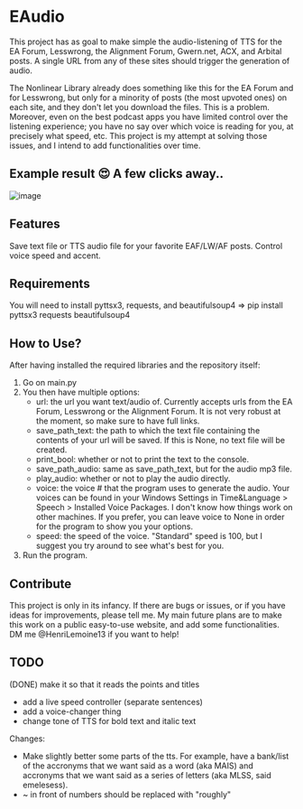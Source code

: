 # EAudio
This project has as goal to make simple the audio-listening of TTS for the EA Forum, Lesswrong, the Alignment Forum, Gwern.net, ACX, and Arbital posts. A single URL from any of these sites should trigger the generation of audio.

The Nonlinear Library already does something like this for the EA Forum and for Lesswrong, but only for a minority of posts (the most upvoted ones) on each site, and they don't let you download the files. This is a problem.
Moreover, even on the best podcast apps you have limited control over the listening experience; you have no say over which voice is reading for you, at precisely what speed, etc. This project is my attempt at solving those issues, and I intend to add functionalities over time.

## Example result 😍 A few clicks away..
![image](https://user-images.githubusercontent.com/42588535/208750191-bc200108-d85c-460e-aa6a-a1cb7cce248f.png)

## Features
Save text file or TTS audio file for your favorite EAF/LW/AF posts. Control voice speed and accent.

## Requirements
You will need to install pyttsx3, requests, and beautifulsoup4 => pip install pyttsx3 requests beautifulsoup4

## How to Use?
After having installed the required libraries and the repository itself:
1. Go on main.py
2. You then have multiple options:
    - url: the url you want text/audio of. Currently accepts urls from the EA Forum, Lesswrong or the Alignment Forum. It is not very robust at the moment, so make sure to have full links.
    - save_path_text: the path to which the text file containing the contents of your url will be saved. If this is None, no text file will be created.
    - print_bool: whether or not to print the text to the console.
    - save_path_audio: same as save_path_text, but for the audio mp3 file.
    - play_audio: whether or not to play the audio directly.
    - voice: the voice # that the program uses to generate the audio. Your voices can be found in your Windows Settings in Time&Language > Speech > Installed Voice Packages. I don't know how things work on other machines. If you prefer, you can leave voice to None in order for the program to show you your options.
    - speed: the speed of the voice. "Standard" speed is 100, but I suggest you try around to see what's best for you.
3. Run the program.

## Contribute
This project is only in its infancy. If there are bugs or issues, or if you have ideas for improvements, please tell me. 
My main future plans are to make this work on a public easy-to-use website, and add some functionalities. 
DM me @HenriLemoine13 if you want to help!

## TODO
(DONE) make it so that it reads the points and titles
- add a live speed controller (separate sentences)
- add a voice-changer thing
- change tone of TTS for bold text and italic text

Changes:
- Make slightly better some parts of the tts. For example, have a bank/list of the accronyms that we want said as a word (aka MAIS) and accronyms that we want said as a series of letters (aka MLSS, said emelesess).
- ~ in front of numbers should be replaced with "roughly"